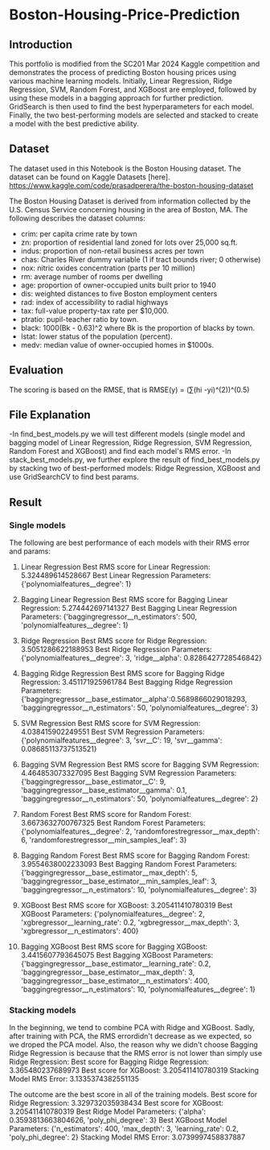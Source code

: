 # Boston-Housing-Price-Prediction

## Introduction

This portfolio is modified from the SC201 Mar 2024 Kaggle competition and demonstrates the process of predicting Boston housing prices using various machine learning models. Initially, Linear Regression, Ridge Regression, SVM, Random Forest, and XGBoost are employed, followed by using these models in a bagging approach for further prediction. GridSearch is then used to find the best hyperparameters for each model. Finally, the two best-performing models are selected and stacked to create a model with the best predictive ability.

## Dataset

The dataset used in this Notebook is the Boston Housing dataset. The dataset can be found on Kaggle Datasets [here].
https://www.kaggle.com/code/prasadperera/the-boston-housing-dataset

The Boston Housing Dataset is derived from information collected by the U.S. Census Service concerning housing in the area of Boston, MA. The following describes the dataset columns:

- crim: per capita crime rate by town
- zn: proportion of residential land zoned for lots over 25,000 sq.ft.
- indus: proportion of non-retail business acres per town
- chas: Charles River dummy variable (1 if tract bounds river; 0 otherwise)
- nox: nitric oxides concentration (parts per 10 million)
- rm: average number of rooms per dwelling
- age: proportion of owner-occupied units built prior to 1940
- dis: weighted distances to five Boston employment centers
- rad: index of accessibility to radial highways
- tax: full-value property-tax rate per \$10,000.
- ptratio: pupil-teacher ratio by town.
- black: 1000(Bk - 0.63)^2 where Bk is the proportion of blacks by town.
- lstat: lower status of the population (percent).
- medv: median value of owner-occupied homes in \$1000s.


## Evaluation
The scoring is based on the RMSE, that is RMSE(y) = (∑(hi -yi)^(2))^(0.5)

## File Explanation
-In find_best_models.py we will test different models (single model and bagging model of Linear Regression, Ridge Regression, SVM Regression, Random Forest and XGBoost) and find each model's RMS error.
-In stack_best_models.py, we further explore the result of find_best_models.py by stacking two of best-performed models: Ridge Regression, XGBoost and use GridSearchCV to find best params.

## Result

### Single models
The following are best performance of each models with their RMS error and params:
1. Linear Regression
	 Best RMS score for Linear Regression: 5.324489614528667
	 Best Linear Regression Parameters: {'polynomialfeatures__degree': 1}
2. Bagging Linear Regression
	 Best RMS score for Bagging Linear Regression: 5.274442697141327
	 Best Bagging Linear Regression Parameters: {'baggingregressor__n_estimators': 500,
                                                'polynomialfeatures__degree': 1}
3. Ridge Regression
	 Best RMS score for Ridge Regression: 3.5051286622188953
	 Best Ridge Regression Parameters: {'polynomialfeatures__degree': 3,
                                      'ridge__alpha': 0.8286427728546842}
4. Bagging Ridge Regression
	 Best RMS score for Bagging Ridge Regression: 3.451171925961784
	 Best Bagging Ridge Regression Parameters:
                                      {'baggingregressor__base_estimator__alpha':0.5689866029018293,
                                       'baggingregressor__n_estimators': 50,
                                       'polynomialfeatures__degree': 3}
5. SVM Regression
	 Best RMS score for SVM Regression: 4.038415902249551
	 Best SVM Regression Parameters: {'polynomialfeatures__degree': 3,
                                    'svr__C': 19,
                                    'svr__gamma': 0.08685113737513521}
6. Bagging SVM Regression
	 Best RMS score for Bagging SVM Regression: 4.464853073327095
	 Best Bagging SVM Regression Parameters: {'baggingregressor__base_estimator__C': 9,
		                                        'baggingregressor__base_estimator__gamma': 0.1,
                                            'baggingregressor__n_estimators': 50,
                                            'polynomialfeatures__degree': 2}
7. Random Forest
	 Best RMS score for Random Forest: 3.6673632700767325
	 Best Random Forest Parameters: {'polynomialfeatures__degree': 2,
                                   'randomforestregressor__max_depth': 6,
		                               'randomforestregressor__min_samples_leaf': 3}
8. Bagging Random Forest
	 Best RMS score for Bagging Random Forest: 3.9554638002233093
	 Best Bagging Random Forest Parameters: {'baggingregressor__base_estimator__max_depth': 5,
		                                       'baggingregressor__base_estimator__min_samples_leaf': 3,
                                           'baggingregressor__n_estimators': 10,
		                                       'polynomialfeatures__degree': 3}
9. XGBoost
		Best RMS score for XGBoost: 3.205411410780319
		Best XGBoost Parameters: {'polynomialfeatures__degree': 2, 'xgbregressor__learning_rate': 0.2,
		'xgbregressor__max_depth': 3, 'xgbregressor__n_estimators': 400}

10. Bagging XGBoost
		Best RMS score for Bagging XGBoost: 3.4415607793645075
		Best Bagging XGBoost Parameters: {'baggingregressor__base_estimator__learning_rate': 0.2,
		                                  'baggingregressor__base_estimator__max_depth': 3,
                                      'baggingregressor__base_estimator__n_estimators': 400,
		                                  'baggingregressor__n_estimators': 10,
                                      'polynomialfeatures__degree': 1}
### Stacking models

In the beginning, we tend to combine PCA with Ridge and XGBoost. Sadly, after training with PCA, the RMS errordidn't decrease as we expected, so we droped the PCA model.
Also, the reason why we didn't choose Bagging Ridge Regression is because that the RMS error is not lower than simply use Ridge Regression:
    Best score for Bagging Ridge Regression: 3.365480237689973
    Best score for XGBoost: 3.205411410780319
    Stacking Model RMS Error: 3.1335374382551135
    
The outcome are the best score in all of the training models.
    Best score for Ridge Regression: 3.329732035938434
    Best score for XGBoost: 3.205411410780319
    Best Ridge Model Parameters: {'alpha': 0.3593813663804626, 'poly_phi_degree': 3}
    Best XGBoost Model Parameters: {'n_estimators': 400, 'max_depth': 3,
                                    'learning_rate': 0.2, 'poly_phi_degree': 2}
    Stacking Model RMS Error: 3.0739997458837887
